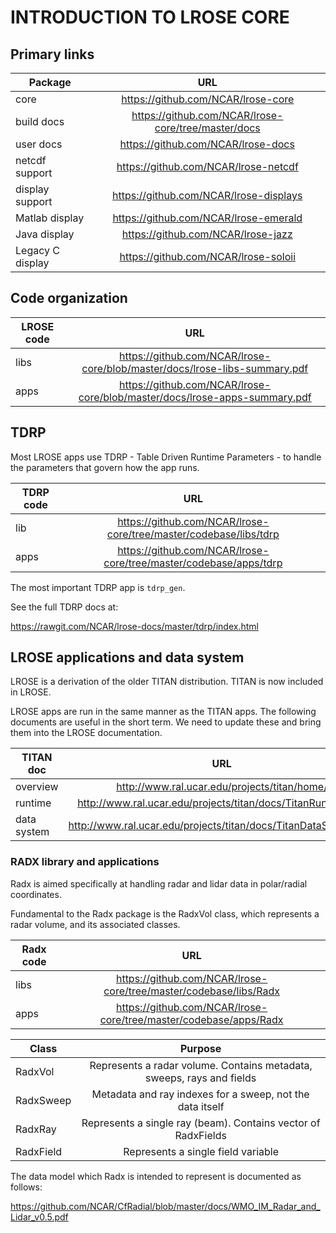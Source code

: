 # INTRODUCTION TO LROSE CORE

## Primary links

| Package           | URL      |
| -------------     |:-------------:|
| core              | https://github.com/NCAR/lrose-core |
| build docs        | https://github.com/NCAR/lrose-core/tree/master/docs |
| user docs         | https://github.com/NCAR/lrose-docs |
| netcdf support    | https://github.com/NCAR/lrose-netcdf |
| display support   | https://github.com/NCAR/lrose-displays |
| Matlab display    | https://github.com/NCAR/lrose-emerald |
| Java display      | https://github.com/NCAR/lrose-jazz |
| Legacy C display  | https://github.com/NCAR/lrose-soloii |

## Code organization

| LROSE code        | URL      |
| -------------     |:-------------:|
| libs       | https://github.com/NCAR/lrose-core/blob/master/docs/lrose-libs-summary.pdf |
| apps       | https://github.com/NCAR/lrose-core/blob/master/docs/lrose-apps-summary.pdf |

## TDRP

Most LROSE apps use TDRP - Table Driven Runtime Parameters - to handle the parameters
that govern how the app runs.

| TDRP code         | URL      |
| -------------     |:-------------:|
| lib       | https://github.com/NCAR/lrose-core/tree/master/codebase/libs/tdrp |
| apps      | https://github.com/NCAR/lrose-core/tree/master/codebase/apps/tdrp |

The most important TDRP app is `tdrp_gen`.

See the full TDRP docs at:

 https://rawgit.com/NCAR/lrose-docs/master/tdrp/index.html

## LROSE applications and data system

LROSE is a derivation of the older TITAN distribution. TITAN is now included in LROSE.

LROSE apps are run in the same manner as the TITAN apps. The following documents 
are useful in the short term. We need to update these and bring them into the
LROSE documentation.

| TITAN doc         | URL      |
| -------------     |:-------------:|
| overview       | http://www.ral.ucar.edu/projects/titan/home/ |
| runtime        | http://www.ral.ucar.edu/projects/titan/docs/TitanRunning.pdf |
| data system    | http://www.ral.ucar.edu/projects/titan/docs/TitanDataSystem.pdf |

### RADX library and applications

Radx is aimed specifically at handling radar and lidar data in polar/radial coordinates.

Fundamental to the Radx package is the RadxVol class, which represents a radar volume, and its associated classes.

| Radx code        | URL      |
| -------------    |:-------------:|
| libs       | https://github.com/NCAR/lrose-core/tree/master/codebase/libs/Radx |
| apps       | https://github.com/NCAR/lrose-core/tree/master/codebase/apps/Radx |

| Class       | Purpose      |
| ----------- |:-------------:|
| RadxVol     | Represents a radar volume. Contains metadata, sweeps, rays and fields |
| RadxSweep   | Metadata and ray indexes for a sweep, not the data itself |
| RadxRay     | Represents a single ray (beam). Contains vector of RadxFields |
| RadxField   | Represents a single field variable |

The data model which Radx is intended to represent is documented as follows:

https://github.com/NCAR/CfRadial/blob/master/docs/WMO_IM_Radar_and_Lidar_v0.5.pdf

